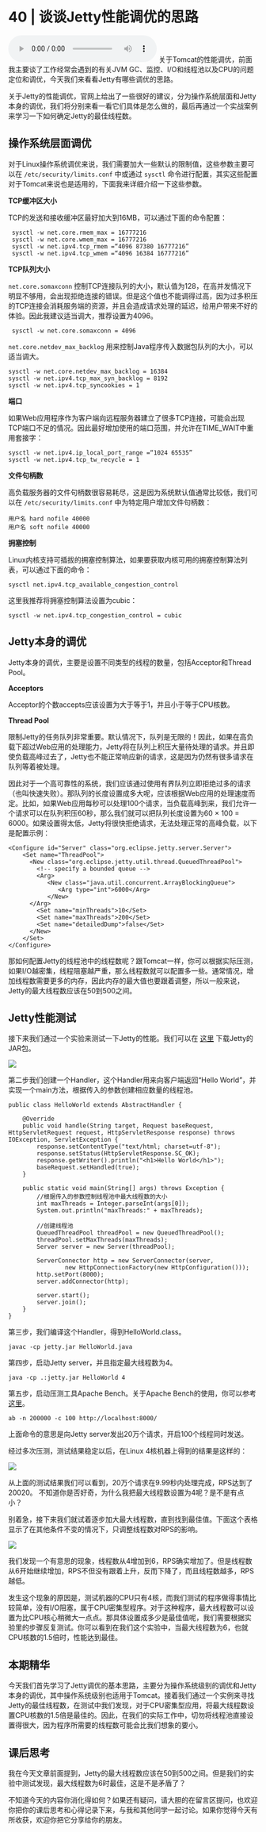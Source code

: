 # 40 | 谈谈Jetty性能调优的思路
<audio src='./40-谈谈Jetty性能调优的思路.mp3' controls></audio>
关于Tomcat的性能调优，前面我主要谈了工作经常会遇到的有关JVM GC、监控、I/O和线程池以及CPU的问题定位和调优，今天我们来看看Jetty有哪些调优的思路。

关于Jetty的性能调优，官网上给出了一些很好的建议，分为操作系统层面和Jetty本身的调优，我们将分别来看一看它们具体是怎么做的，最后再通过一个实战案例来学习一下如何确定Jetty的最佳线程数。

## 操作系统层面调优

对于Linux操作系统调优来说，我们需要加大一些默认的限制值，这些参数主要可以在 `/etc/security/limits.conf` 中或通过 `sysctl` 命令进行配置，其实这些配置对于Tomcat来说也是适用的，下面我来详细介绍一下这些参数。

**TCP缓冲区大小**

TCP的发送和接收缓冲区最好加大到16MB，可以通过下面的命令配置：

```
 sysctl -w net.core.rmem_max = 16777216
 sysctl -w net.core.wmem_max = 16777216
 sysctl -w net.ipv4.tcp_rmem =“4096 87380 16777216”
 sysctl -w net.ipv4.tcp_wmem =“4096 16384 16777216”

```

**TCP队列大小**

`net.core.somaxconn` 控制TCP连接队列的大小，默认值为128，在高并发情况下明显不够用，会出现拒绝连接的错误。但是这个值也不能调得过高，因为过多积压的TCP连接会消耗服务端的资源，并且会造成请求处理的延迟，给用户带来不好的体验。因此我建议适当调大，推荐设置为4096。

```
 sysctl -w net.core.somaxconn = 4096

```

`net.core.netdev_max_backlog` 用来控制Java程序传入数据包队列的大小，可以适当调大。

```
sysctl -w net.core.netdev_max_backlog = 16384
sysctl -w net.ipv4.tcp_max_syn_backlog = 8192
sysctl -w net.ipv4.tcp_syncookies = 1

```

**端口**

如果Web应用程序作为客户端向远程服务器建立了很多TCP连接，可能会出现TCP端口不足的情况。因此最好增加使用的端口范围，并允许在TIME\_WAIT中重用套接字：

```
sysctl -w net.ipv4.ip_local_port_range =“1024 65535”
sysctl -w net.ipv4.tcp_tw_recycle = 1

```

**文件句柄数**

高负载服务器的文件句柄数很容易耗尽，这是因为系统默认值通常比较低，我们可以在 `/etc/security/limits.conf` 中为特定用户增加文件句柄数：

```
用户名 hard nofile 40000
用户名 soft nofile 40000

```

**拥塞控制**

Linux内核支持可插拔的拥塞控制算法，如果要获取内核可用的拥塞控制算法列表，可以通过下面的命令：

```
sysctl net.ipv4.tcp_available_congestion_control

```

这里我推荐将拥塞控制算法设置为cubic：

```
sysctl -w net.ipv4.tcp_congestion_control = cubic

```

## Jetty本身的调优

Jetty本身的调优，主要是设置不同类型的线程的数量，包括Acceptor和Thread Pool。

**Acceptors**

Acceptor的个数accepts应该设置为大于等于1，并且小于等于CPU核数。

**Thread Pool**

限制Jetty的任务队列非常重要。默认情况下，队列是无限的！因此，如果在高负载下超过Web应用的处理能力，Jetty将在队列上积压大量待处理的请求。并且即使负载高峰过去了，Jetty也不能正常响应新的请求，这是因为仍然有很多请求在队列等着被处理。

因此对于一个高可靠性的系统，我们应该通过使用有界队列立即拒绝过多的请求（也叫快速失败）。那队列的长度设置成多大呢，应该根据Web应用的处理速度而定。比如，如果Web应用每秒可以处理100个请求，当负载高峰到来，我们允许一个请求可以在队列积压60秒，那么我们就可以把队列长度设置为60 × 100 = 6000。如果设置得太低，Jetty将很快拒绝请求，无法处理正常的高峰负载，以下是配置示例：

```
<Configure id="Server" class="org.eclipse.jetty.server.Server">
    <Set name="ThreadPool">
      <New class="org.eclipse.jetty.util.thread.QueuedThreadPool">
        <!-- specify a bounded queue -->
        <Arg>
           <New class="java.util.concurrent.ArrayBlockingQueue">
              <Arg type="int">6000</Arg>
           </New>
      </Arg>
        <Set name="minThreads">10</Set>
        <Set name="maxThreads">200</Set>
        <Set name="detailedDump">false</Set>
      </New>
    </Set>
</Configure>

```

那如何配置Jetty的线程池中的线程数呢？跟Tomcat一样，你可以根据实际压测，如果I/O越密集，线程阻塞越严重，那么线程数就可以配置多一些。通常情况，增加线程数需要更多的内存，因此内存的最大值也要跟着调整，所以一般来说，Jetty的最大线程数应该在50到500之间。

## Jetty性能测试

接下来我们通过一个实验来测试一下Jetty的性能。我们可以在 [这里](https://repo1.maven.org/maven2/org/eclipse/jetty/aggregate/jetty-all/9.4.19.v20190610/jetty-all-9.4.19.v20190610-uber.jar) 下载Jetty的JAR包。

![](images/117877/2d78b4d2b8eca5912ed5899aa57b73c9.png)

第二步我们创建一个Handler，这个Handler用来向客户端返回“Hello World”，并实现一个main方法，根据传入的参数创建相应数量的线程池。

```
public class HelloWorld extends AbstractHandler {

    @Override
    public void handle(String target, Request baseRequest, HttpServletRequest request, HttpServletResponse response) throws IOException, ServletException {
        response.setContentType("text/html; charset=utf-8");
        response.setStatus(HttpServletResponse.SC_OK);
        response.getWriter().println("<h1>Hello World</h1>");
        baseRequest.setHandled(true);
    }

    public static void main(String[] args) throws Exception {
        //根据传入的参数控制线程池中最大线程数的大小
        int maxThreads = Integer.parseInt(args[0]);
        System.out.println("maxThreads:" + maxThreads);

        //创建线程池
        QueuedThreadPool threadPool = new QueuedThreadPool();
        threadPool.setMaxThreads(maxThreads);
        Server server = new Server(threadPool);

        ServerConnector http = new ServerConnector(server,
                new HttpConnectionFactory(new HttpConfiguration()));
        http.setPort(8000);
        server.addConnector(http);

        server.start();
        server.join();
    }
}

```

第三步，我们编译这个Handler，得到HelloWorld.class。

```
javac -cp jetty.jar HelloWorld.java

```

第四步，启动Jetty server，并且指定最大线程数为4。

```
java -cp .:jetty.jar HelloWorld 4

```

第五步，启动压测工具Apache Bench。关于Apache Bench的使用，你可以参考 [这里](https://httpd.apache.org/docs/current/programs/ab.html)。

```
ab -n 200000 -c 100 http://localhost:8000/

```

上面命令的意思是向Jetty server发出20万个请求，开启100个线程同时发送。

经过多次压测，测试结果稳定以后，在Linux 4核机器上得到的结果是这样的：

![](images/117877/33b63aca5bc1e92864c01d1b5c11f804.png)

从上面的测试结果我们可以看到，20万个请求在9.99秒内处理完成，RPS达到了20020。 不知道你是否好奇，为什么我把最大线程数设置为4呢？是不是有点小？

别着急，接下来我们就试着逐步加大最大线程数，直到找到最佳值。下面这个表格显示了在其他条件不变的情况下，只调整线程数对RPS的影响。

![](images/117877/782ab4f927e8e27b762f7fcb48c48cdb.jpg)

我们发现一个有意思的现象，线程数从4增加到6，RPS确实增加了。但是线程数从6开始继续增加，RPS不但没有跟着上升，反而下降了，而且线程数越多，RPS越低。

发生这个现象的原因是，测试机器的CPU只有4核，而我们测试的程序做得事情比较简单，没有I/O阻塞，属于CPU密集型程序。对于这种程序，最大线程数可以设置为比CPU核心稍微大一点点。那具体设置成多少是最佳值呢，我们需要根据实验里的步骤反复测试。你可以看到在我们这个实验中，当最大线程数为6，也就CPU核数的1.5倍时，性能达到最佳。

## 本期精华

今天我们首先学习了Jetty调优的基本思路，主要分为操作系统级别的调优和Jetty本身的调优，其中操作系统级别也适用于Tomcat。接着我们通过一个实例来寻找Jetty的最佳线程数，在测试中我们发现，对于CPU密集型应用，将最大线程数设置CPU核数的1.5倍是最佳的。因此，在我们的实际工作中，切勿将线程池直接设置得很大，因为程序所需要的线程数可能会比我们想象的要小。

## 课后思考

我在今天文章前面提到，Jetty的最大线程数应该在50到500之间。但是我们的实验中测试发现，最大线程数为6时最佳，这是不是矛盾了？

不知道今天的内容你消化得如何？如果还有疑问，请大胆的在留言区提问，也欢迎你把你的课后思考和心得记录下来，与我和其他同学一起讨论。如果你觉得今天有所收获，欢迎你把它分享给你的朋友。